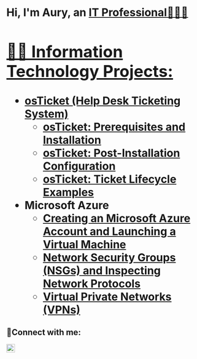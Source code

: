 <h1>Hi, I'm Aury, an <a href="https://www.linkedin.com/in/aury-reyes-79105120a/">IT Professional🙋🏻‍♂️
<h2>👨‍💻 Information Technology Projects:</h2>

- <b>osTicket (Help Desk Ticketing System)</b>
  - [osTicket: Prerequisites and Installation](https://github.com/auryreyes/osticket-prereqs)
  - [osTicket: Post-Installation Configuration](https://github.com/auryreyes/post-install-config)
  - [osTicket: Ticket Lifecycle Examples](https://github.com/auryreyes/ticket-lifecycle)
- <b>Microsoft Azure</b>
  - [Creating an Microsoft Azure Account and Launching a Virtual Machine](https://github.com/auryreyes/create-azure-virtual-machine)
  - [Network Security Groups (NSGs) and Inspecting Network Protocols](https://github.com/auryreyes/azure-network-protocols)
  - [Virtual Private Networks (VPNs)](https://github.com/auryreyes/virtual-private-networks)

<h2>🤳Connect with me:</h2>

[<img align="left" alt="Josh | LinkedIn" width="22px" src="https://cdn.jsdelivr.net/npm/simple-icons@v3/icons/linkedin.svg" />][linkedin]

[linkedin]:(https://www.linkedin.com/in/aury-reyes-79105120a/)
